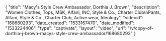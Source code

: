 {
    "title": "Macy's Style Crew Ambassador, Dorthia J. Brown",
    "description": "Women Clothes; Tops, MSK, Alfani, INC, Style & Co., Charter Club\nPants, Alfani, Style & Co., Charter Club, Active wear, Ideology",
    "videoid": "168680293",
    "date_created": "1533167470",
    "date_modified": "1533224406",
    "type": "captivate",
    "layout": "video",
    "url": "\/v\/copy-of-dorthia-j-brown-macys-style-crew-ambassador\/168680293"
}